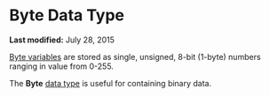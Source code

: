 
# Byte Data Type

 **Last modified:** July 28, 2015

 [Byte variables](b8bdf64f-5920-1ae9-16d0-b26d09524a30.md) are stored as single, unsigned, 8-bit (1-byte) numbers ranging in value from 0-255.

The  **Byte** [data type](b8bdf64f-5920-1ae9-16d0-b26d09524a30.md) is useful for containing binary data.

